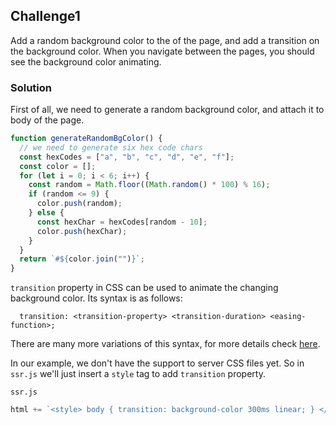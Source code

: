 ## Challenge1

Add a random background color to the <body> of the page, and add a transition on the background color. When you navigate between the pages, you should see the background color animating.

### Solution

First of all, we need to generate a random background color, and attach it to body of the page.

```js
function generateRandomBgColor() {
  // we need to generate six hex code chars
  const hexCodes = ["a", "b", "c", "d", "e", "f"];
  const color = [];
  for (let i = 0; i < 6; i++) {
    const random = Math.floor((Math.random() * 100) % 16);
    if (random <= 9) {
      color.push(random);
    } else {
      const hexChar = hexCodes[random - 10];
      color.push(hexChar);
    }
  }
  return `#${color.join("")}`;
}
```

`transition` property in CSS can be used to animate the changing background color. Its syntax is as follows:

```
  transition: <transition-property> <transition-duration> <easing-function>;
```

There are many more variations of this syntax, for more details check [here](https://developer.mozilla.org/en-US/docs/Web/CSS/transition).

In our example, we don't have the support to server CSS files yet. So in `ssr.js` we'll just insert a `style` tag to add `transition` property.

`ssr.js`

```js
html += `<style> body { transition: background-color 300ms linear; } </style>`;
```
